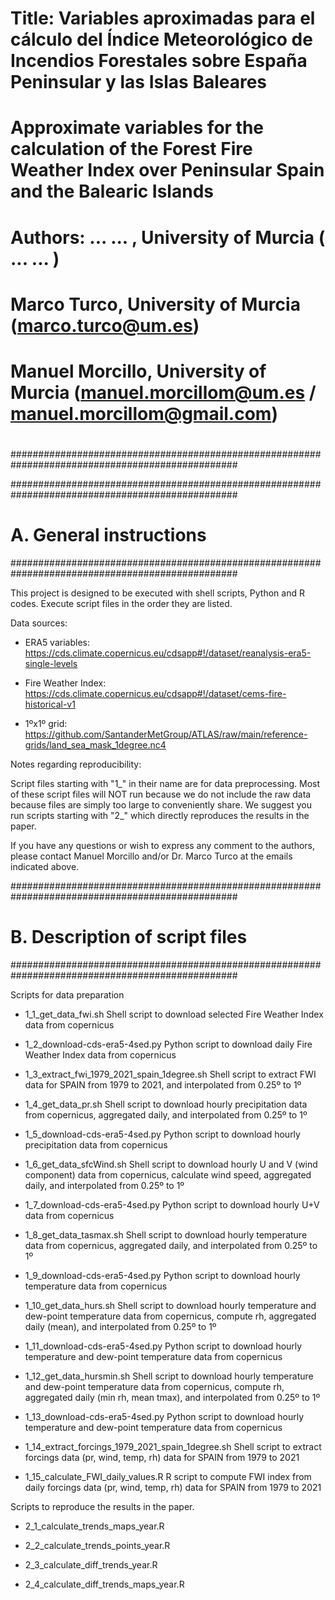 # Title: Variables aproximadas para el cálculo del Índice Meteorológico de Incendios Forestales sobre España Peninsular y las Islas Baleares
#        Approximate variables for the calculation of the Forest Fire Weather Index over Peninsular Spain and the Balearic Islands
#
# 				
# Authors: 	... ... , University of Murcia ( ... ... )
#
#            Marco Turco, University of Murcia (marco.turco@um.es)
#        Manuel Morcillo, University of Murcia (manuel.morcillom@um.es / manuel.morcillom@gmail.com)  
#               
#
#################################################################################################

#################################################################################################
# A. General instructions 
#################################################################################################

This project is designed to be executed with shell scripts, Python and R codes. 
Execute script files in the order they are listed.

Data sources:

- ERA5 variables:
https://cds.climate.copernicus.eu/cdsapp#!/dataset/reanalysis-era5-single-levels

- Fire Weather Index:
https://cds.climate.copernicus.eu/cdsapp#!/dataset/cems-fire-historical-v1

- 1ºx1º grid: https://github.com/SantanderMetGroup/ATLAS/raw/main/reference-grids/land_sea_mask_1degree.nc4

Notes regarding reproducibility:

Script files starting with "1_" in their name are for data preprocessing. 
Most of these script files will NOT run because we do not include the 
raw data because files are simply too large to conveniently share. 
We suggest you run scripts starting with "2_" which directly reproduces the 
results in the paper. 

If you have any questions or wish to express any comment to the authors, please 
contact Manuel Morcillo and/or Dr. Marco Turco at the emails indicated above.


#################################################################################################
# B. Description of script files
#################################################################################################

Scripts for data preparation

- 1_1_get_data_fwi.sh 
Shell script to download selected Fire Weather Index data from copernicus  

- 1_2_download-cds-era5-4sed.py
Python script to download daily Fire Weather Index data from copernicus

- 1_3_extract_fwi_1979_2021_spain_1degree.sh
Shell script to extract FWI data for SPAIN from 1979 to 2021, and interpolated from 0.25º to 1º

- 1_4_get_data_pr.sh
Shell script to download hourly precipitation data from copernicus, aggregated daily, and interpolated from 0.25º to 1º

- 1_5_download-cds-era5-4sed.py
Python script to download hourly precipitation data from copernicus

- 1_6_get_data_sfcWind.sh
Shell script to download hourly U and V (wind component) data from copernicus, calculate wind speed, aggregated daily, and interpolated from 0.25º to 1º

- 1_7_download-cds-era5-4sed.py
Python script to download hourly U+V  data from copernicus

- 1_8_get_data_tasmax.sh
Shell script to download hourly temperature data from copernicus, aggregated daily, and interpolated from 0.25º to 1º
- 1_9_download-cds-era5-4sed.py
Python script to download hourly temperature data from copernicus

- 1_10_get_data_hurs.sh
Shell script to download hourly temperature and dew-point temperature data from copernicus, compute rh, aggregated daily (mean), and interpolated from 0.25º to 1º

- 1_11_download-cds-era5-4sed.py
Python script to download hourly temperature and dew-point temperature  data from copernicus

- 1_12_get_data_hursmin.sh
Shell script to download hourly temperature and dew-point temperature data from copernicus, compute rh, aggregated daily (min rh, mean tmax), and interpolated from 0.25º to 1º

- 1_13_download-cds-era5-4sed.py
Python script to download hourly temperature and dew-point temperature data from copernicus

- 1_14_extract_forcings_1979_2021_spain_1degree.sh
Shell script to extract forcings data (pr, wind, temp, rh) data for SPAIN from 1979 to 2021

- 1_15_calculate_FWI_daily_values.R
R script to compute FWI index from daily forcings data (pr, wind, temp, rh) data for SPAIN from 1979 to 2021

Scripts to reproduce the results in the paper.

- 2_1_calculate_trends_maps_year.R

- 2_2_calculate_trends_points_year.R

- 2_3_calculate_diff_trends_year.R

- 2_4_calculate_diff_trends_maps_year.R
